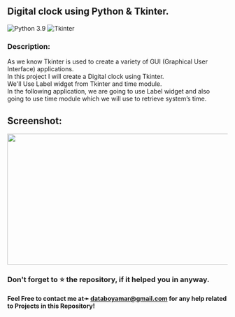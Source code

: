 ## Digital clock using Python & Tkinter.
![Python 3.9](https://img.shields.io/badge/Python-3.9-brightgreen.svg)    ![Tkinter](https://img.shields.io/badge/tkinter-8.6-blue)

### Description:
As we know Tkinter is used to create a variety of GUI (Graphical User Interface) applications.<br>
In this project I will create a Digital clock using Tkinter.<br>
We'll Use Label widget from Tkinter and time module.<br>
In the following application, we are going to use Label widget and also going to use time module which we will use to retrieve system’s time.<br>


## Screenshot:
<p align="left"><img src="https://github.com/amark720/Python_Projects/blob/master/Digital%20Clock/Screenshot.PNG" width="600" height="300"></p>

### Don't forget to ⭐ the repository, if it helped you in anyway.

#### Feel Free to contact me at➛ databoyamar@gmail.com for any help related to Projects in this Repository!
